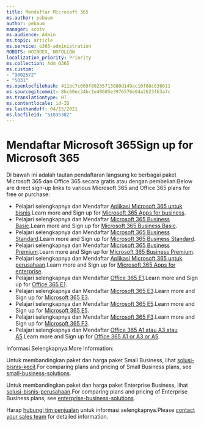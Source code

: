 ```yaml
---
title: Mendaftar Microsoft 365
ms.author: pebaum
author: pebaum
manager: scotv
ms.audience: Admin
ms.topic: article
ms.service: o365-administration
ROBOTS: NOINDEX, NOFOLLOW
localization_priority: Priority
ms.collection: Adm_O365
ms.custom:
- "9002572"
- "5031"
ms.openlocfilehash: 411bc7c069f80235713880d149ac10f68c836611
ms.sourcegitcommit: 8bc60ec34bc1e40685e3976576e04a2623f63a7c
ms.translationtype: HT
ms.contentlocale: id-ID
ms.lasthandoff: 04/15/2021
ms.locfileid: "51835382"
---
```

# <a name="sign-up-for-microsoft-365"></a><span data-ttu-id="faf5c-102">Mendaftar Microsoft 365</span><span class="sxs-lookup"><span data-stu-id="faf5c-102">Sign up for Microsoft 365</span></span>

<span data-ttu-id="faf5c-103">Di bawah ini adalah tautan pendaftaran langsung ke berbagai paket Microsoft 365 dan Office 365 secara gratis atau dengan pembelian:</span><span class="sxs-lookup"><span data-stu-id="faf5c-103">Below are direct sign-up links to various Microsoft 365 and Office 365 plans for free or purchase:</span></span>

- <span data-ttu-id="faf5c-104">Pelajari selengkapnya dan Mendaftar [Aplikasi Microsoft 365 untuk bisnis](https://products.office.com/business/office-365-business?activetab=pivot%3aoverviewtab).</span><span class="sxs-lookup"><span data-stu-id="faf5c-104">Learn more and Sign up for [Microsoft 365 Apps for business](https://products.office.com/business/office-365-business?activetab=pivot%3aoverviewtab).</span></span>
- <span data-ttu-id="faf5c-105">Pelajari selengkapnya dan Mendaftar [Microsoft 365 Business Basic](https://products.office.com/business/office-365-business-essentials?activetab=pivot%3aoverviewtab).</span><span class="sxs-lookup"><span data-stu-id="faf5c-105">Learn more and Sign up for [Microsoft 365 Business Basic](https://products.office.com/business/office-365-business-essentials?activetab=pivot%3aoverviewtab).</span></span>
- <span data-ttu-id="faf5c-106">Pelajari selengkapnya dan Mendaftar [Microsoft 365 Business Standard](https://products.office.com/business/office-365-business-premium?activetab=pivot%3aoverviewtab).</span><span class="sxs-lookup"><span data-stu-id="faf5c-106">Learn more and Sign up for [Microsoft 365 Business Standard](https://products.office.com/business/office-365-business-premium?activetab=pivot%3aoverviewtab).</span></span>
- <span data-ttu-id="faf5c-107">Pelajari selengkapnya dan Mendaftar [Microsoft 365 Business Premium](https://www.microsoft.com/microsoft-365/business/microsoft-365-business?activetab=pivot%3aoverviewtab).</span><span class="sxs-lookup"><span data-stu-id="faf5c-107">Learn more and Sign up for [Microsoft 365 Business Premium](https://www.microsoft.com/microsoft-365/business/microsoft-365-business?activetab=pivot%3aoverviewtab).</span></span>
- <span data-ttu-id="faf5c-108">Pelajari selengkapnya dan Mendaftar [Aplikasi Microsoft 365 untuk perusahaan](https://products.office.com/business/office-365-proplus-product?activetab=pivot%3aoverviewtab).</span><span class="sxs-lookup"><span data-stu-id="faf5c-108">Learn more and Sign up for [Microsoft 365 Apps for enterprise](https://products.office.com/business/office-365-proplus-product?activetab=pivot%3aoverviewtab).</span></span>
- <span data-ttu-id="faf5c-109">Pelajari selengkapnya dan Mendaftar [Office 365 E1](https://www.microsoft.com/microsoft-365/business/office-365-enterprise-e1-business-software?activetab=pivot:overviewtab).</span><span class="sxs-lookup"><span data-stu-id="faf5c-109">Learn more and Sign up for [Office 365 E1](https://www.microsoft.com/microsoft-365/business/office-365-enterprise-e1-business-software?activetab=pivot:overviewtab).</span></span>
- <span data-ttu-id="faf5c-110">Pelajari selengkapnya dan Mendaftar [Microsoft 365 E3](https://www.microsoft.com/microsoft-365/enterprise-e3-business-software).</span><span class="sxs-lookup"><span data-stu-id="faf5c-110">Learn more and Sign up for [Microsoft 365 E3](https://www.microsoft.com/microsoft-365/enterprise-e3-business-software).</span></span>
- <span data-ttu-id="faf5c-111">Pelajari selengkapnya dan Mendaftar [Microsoft 365 E5](https://www.microsoft.com/microsoft-365/enterprise-e5-business-software?activetab=pivot%3aoverviewtab).</span><span class="sxs-lookup"><span data-stu-id="faf5c-111">Learn more and Sign up for [Microsoft 365 E5](https://www.microsoft.com/microsoft-365/enterprise-e5-business-software?activetab=pivot%3aoverviewtab).</span></span>
- <span data-ttu-id="faf5c-112">Pelajari selengkapnya dan Mendaftar [Microsoft 365 F3](https://www.microsoft.com/microsoft-365/microsoft-365-enterprise-f3?activetab=pivot%3aoverviewtab).</span><span class="sxs-lookup"><span data-stu-id="faf5c-112">Learn more and Sign up for [Microsoft 365 F3](https://www.microsoft.com/microsoft-365/microsoft-365-enterprise-f3?activetab=pivot%3aoverviewtab).</span></span>
- <span data-ttu-id="faf5c-113">Pelajari selengkapnya dan Mendaftar [Office 365 A1 atau A3 atau A5](https://www.microsoft.com/microsoft-365/academic/compare-office-365-education-plans?activetab=tab:primaryr1).</span><span class="sxs-lookup"><span data-stu-id="faf5c-113">Learn more and Sign up for [Office 365 A1 or A3 or A5](https://www.microsoft.com/microsoft-365/academic/compare-office-365-education-plans?activetab=tab:primaryr1).</span></span>

<span data-ttu-id="faf5c-114">Informasi Selengkapnya:</span><span class="sxs-lookup"><span data-stu-id="faf5c-114">More Information:</span></span>

<span data-ttu-id="faf5c-115">Untuk membandingkan paket dan harga paket Small Business, lihat [solusi-bisnis-kecil](https://products.office.com/business/small-business-solutions#office-ContentAreaHeadingTemplate-1cuvapm).</span><span class="sxs-lookup"><span data-stu-id="faf5c-115">For comparing plans and pricing of Small Business plans, see [small-business-solutions](https://products.office.com/business/small-business-solutions#office-ContentAreaHeadingTemplate-1cuvapm).</span></span>

<span data-ttu-id="faf5c-116">Untuk membandingkan paket dan harga paket Enterprise Business, lihat [solusi-bisnis-perusahaan](https://www.microsoft.com/microsoft-365/business/compare-more-office-365-for-business-plans).</span><span class="sxs-lookup"><span data-stu-id="faf5c-116">For comparing plans and pricing of Enterprise Business plans, see [enterprise-business-solutions](https://www.microsoft.com/microsoft-365/business/compare-more-office-365-for-business-plans).</span></span>

<span data-ttu-id="faf5c-117">Harap [hubungi tim penjualan](https://go.microsoft.com/fwlink/?linkid=2127718) untuk informasi selengkapnya.</span><span class="sxs-lookup"><span data-stu-id="faf5c-117">Please [contact your sales team](https://go.microsoft.com/fwlink/?linkid=2127718) for detailed information.</span></span>
